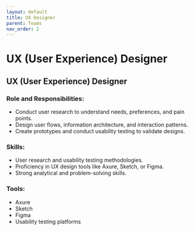 ```yaml
---
layout: default
title: UX Designer
parent: Teams
nav_order: 2
---
```



# UX (User Experience) Designer

## <a id="_wtcoskmxolpj"></a>UX \(User Experience\) Designer

### <a id="_19yuaauosflp"></a>__Role and Responsibilities:__

- Conduct user research to understand needs, preferences, and pain points\.
- Design user flows, information architecture, and interaction patterns\.
- Create prototypes and conduct usability testing to validate designs\.

### <a id="_pz0rmne6hfkf"></a>__Skills:__

- User research and usability testing methodologies\.
- Proficiency in UX design tools like Axure, Sketch, or Figma\.
- Strong analytical and problem\-solving skills\.

### <a id="_8f60refo56qz"></a>__Tools:__

- Axure
- Sketch
- Figma
- Usability testing platforms

